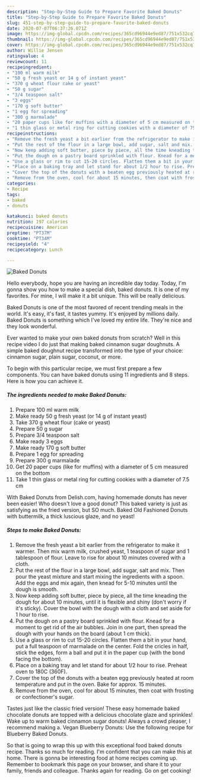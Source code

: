 ```yaml
---
description: "Step-by-Step Guide to Prepare Favorite Baked Donuts"
title: "Step-by-Step Guide to Prepare Favorite Baked Donuts"
slug: 451-step-by-step-guide-to-prepare-favorite-baked-donuts
date: 2020-07-07T06:37:26.071Z
image: https://img-global.cpcdn.com/recipes/365cd96944e9ed87/751x532cq70/baked-donuts-recipe-main-photo.jpg
thumbnail: https://img-global.cpcdn.com/recipes/365cd96944e9ed87/751x532cq70/baked-donuts-recipe-main-photo.jpg
cover: https://img-global.cpcdn.com/recipes/365cd96944e9ed87/751x532cq70/baked-donuts-recipe-main-photo.jpg
author: Willie Jensen
ratingvalue: 4
reviewcount: 11
recipeingredient:
- "100 ml warm milk"
- "50 g fresh yeast or 14 g of instant yeast"
- "370 g wheat flour cake or yeast"
- "50 g sugar"
- "3/4 teaspoon salt"
- "3 eggs"
- "170 g soft butter"
- "1 egg for spreading"
- "300 g marmalade"
- "20 paper cups like for muffins with a diameter of 5 cm measured on the bottom"
- "1 thin glass or metal ring for cutting cookies with a diameter of 75 cm"
recipeinstructions:
- "Remove the fresh yeast a bit earlier from the refrigerator to make it warmer. Then mix warm milk, crushed yeast, 1 teaspoon of sugar and 1 tablespoon of flour. Leave to rise for about 10 minutes covered with a cloth."
- "Put the rest of the flour in a large bowl, add sugar, salt and mix. Then pour the yeast mixture and start mixing the ingredients with a spoon. Add the eggs and mix again, then knead for 5-10 minutes until the dough is smooth."
- "Now keep adding soft butter, piece by piece, all the time kneading the dough for about 10 minutes, until it is flexible and shiny (don&#39;t worry if it&#39;s sticky). Cover the bowl with the dough with a cloth and set aside for 1 hour to rise."
- "Put the dough on a pastry board sprinkled with flour. Knead for a moment to get rid of the air bubbles. Join in one part, then spread the dough with your hands on the board (about 1 cm thick)."
- "Use a glass or rim to cut 15-20 circles. Flatten them a bit in your hand, put a full teaspoon of marmalade on the center. Fold the cricles in half, stick the edges, form a ball and put it in the paper cup (with the bond facing the bottom)."
- "Place on a baking tray and let stand for about 1/2 hour to rise. Preheat oven to 180C (360F)."
- "Cover the top of the donuts with a beaten egg previously heated at room temperature and put in the oven. Bake for approx. 15 minutes."
- "Remove from the oven, cool for about 15 minutes, then coat with frosting or confectioner&#39;s sugar."
categories:
- Recipe
tags:
- baked
- donuts

katakunci: baked donuts 
nutrition: 197 calories
recipecuisine: American
preptime: "PT37M"
cooktime: "PT34M"
recipeyield: "4"
recipecategory: Lunch

---
```



![Baked Donuts](https://img-global.cpcdn.com/recipes/365cd96944e9ed87/751x532cq70/baked-donuts-recipe-main-photo.jpg)

Hello everybody, hope you are having an incredible day today. Today, I'm gonna show you how to make a special dish, baked donuts. It is one of my favorites. For mine, I will make it a bit unique. This will be really delicious.

Baked Donuts is one of the most favored of recent trending meals in the world. It's easy, it's fast, it tastes yummy. It's enjoyed by millions daily. Baked Donuts is something which I've loved my entire life. They're nice and they look wonderful.

Ever wanted to make your own baked donuts from scratch? Well in this recipe video I do just that making baked cinnamon sugar doughnuts. A simple baked doughnut recipe transformed into the type of your choice: cinnamon sugar, plain sugar, coconut, or more.


To begin with this particular recipe, we must first prepare a few components. You can have baked donuts using 11 ingredients and 8 steps. Here is how you can achieve it.

<!--inarticleads1-->

##### The ingredients needed to make Baked Donuts:

1. Prepare 100 ml warm milk
1. Make ready 50 g fresh yeast (or 14 g of instant yeast)
1. Take 370 g wheat flour (cake or yeast)
1. Prepare 50 g sugar
1. Prepare 3/4 teaspoon salt
1. Make ready 3 eggs
1. Make ready 170 g soft butter
1. Prepare 1 egg for spreading
1. Prepare 300 g marmalade
1. Get 20 paper cups (like for muffins) with a diameter of 5 cm measured on the bottom
1. Take 1 thin glass or metal ring for cutting cookies with a diameter of 7.5 cm


With Baked Donuts from Delish.com, having homemade donuts has never been easier! Who doesn&#39;t love a good donut? This baked variety is just as satisfying as the fried version, but SO much. Baked Old Fashioned Donuts with buttermilk, a thick luscious glaze, and no yeast! 

<!--inarticleads2-->

##### Steps to make Baked Donuts:

1. Remove the fresh yeast a bit earlier from the refrigerator to make it warmer. Then mix warm milk, crushed yeast, 1 teaspoon of sugar and 1 tablespoon of flour. Leave to rise for about 10 minutes covered with a cloth.
1. Put the rest of the flour in a large bowl, add sugar, salt and mix. Then pour the yeast mixture and start mixing the ingredients with a spoon. Add the eggs and mix again, then knead for 5-10 minutes until the dough is smooth.
1. Now keep adding soft butter, piece by piece, all the time kneading the dough for about 10 minutes, until it is flexible and shiny (don&#39;t worry if it&#39;s sticky). Cover the bowl with the dough with a cloth and set aside for 1 hour to rise.
1. Put the dough on a pastry board sprinkled with flour. Knead for a moment to get rid of the air bubbles. Join in one part, then spread the dough with your hands on the board (about 1 cm thick).
1. Use a glass or rim to cut 15-20 circles. Flatten them a bit in your hand, put a full teaspoon of marmalade on the center. Fold the cricles in half, stick the edges, form a ball and put it in the paper cup (with the bond facing the bottom).
1. Place on a baking tray and let stand for about 1/2 hour to rise. Preheat oven to 180C (360F).
1. Cover the top of the donuts with a beaten egg previously heated at room temperature and put in the oven. Bake for approx. 15 minutes.
1. Remove from the oven, cool for about 15 minutes, then coat with frosting or confectioner&#39;s sugar.


Tastes just like the classic fried version! These easy homemade baked chocolate donuts are topped with a delicious chocolate glaze and sprinkles! Wake up to warm baked cinnamon sugar donuts! Always a crowd pleaser, I recommend making a. Vegan Blueberry Donuts: Use the following recipe for Blueberry Baked Donuts. 

So that is going to wrap this up with this exceptional food baked donuts recipe. Thanks so much for reading. I'm confident that you can make this at home. There is gonna be interesting food at home recipes coming up. Remember to bookmark this page on your browser, and share it to your family, friends and colleague. Thanks again for reading. Go on get cooking!
